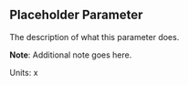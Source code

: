 ## Placeholder Parameter

The description of what this parameter does.

**Note**: Additional note goes here.

Units: x <br/>
